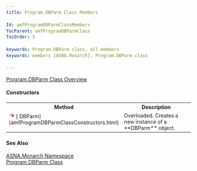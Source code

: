 ```yaml
---
title: Program.DBParm Class Members

Id: amfProgramDBParmClassMembers
TocParent: amfProgramDBParmClass
TocOrder: 5

keywords: Program.DBParm class, all members
keywords: members [ASNA.Monarch], Program.DBParm class

---
```


[ Program.DBParm Class Overview](amfProgramDBParmClass.html) 

#### Constructors
<table class="mytable" cellspacing="0" cellpadding="4" width="90%">
          <colgroup>
            <col width="30%" />
            <col width="70%" />
          </colgroup>
          <tr>
            <th>Method</th>
            <th>Description</th>
          </tr>
          <tr valign="top">
            <td><img id="IMG1" style="WIDTH: 16px; HEIGHT: 16px" alt="public property" src="Images/Constructor.bmp" width="15" border="0" x-maintain-ratio="TRUE" />  
            [
            DBParm](amfProgramDBParmClassConstructors.html)</td>
            <td>Overloaded. Creates a
            new instance of a 
 **DBParm**  object.</td>
          </tr>
</table>

#### See Also
[ASNA.Monarch Namespace](amfMonarchNamespace.html) <br /> [ Program.DBParm Class](amfProgramDBParmClass.html) 
